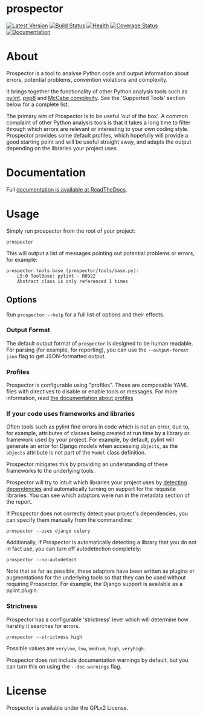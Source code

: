 prospector
==========

[![Latest Version](https://pypip.in/v/prospector/badge.png)](https://pypi.python.org/pypi/prospector)
[![Build Status](https://travis-ci.org/landscapeio/prospector.png?branch=master)](https://travis-ci.org/landscapeio/prospector) 
[![Health](https://landscape.io/github/landscapeio/prospector/master/landscape.png)](https://landscape.io/github/landscapeio/prospector/master)
[![Coverage Status](https://coveralls.io/repos/landscapeio/prospector/badge.png)](https://coveralls.io/r/landscapeio/prospector)
[![Documentation](https://readthedocs.org/projects/prospector/badge/?version=0.7)](https://readthedocs.org/projects/prospector/?badge=0.7)

# About

Prospector is a tool to analyse Python code and output information about errors, potential problems, convention violations and complexity.

It brings together the functionality of other Python analysis tools such as [pylint](http://pylint.org), [pep8](https://pypi.python.org/pypi/pep8) and [McCabe complexity](https://pypi.python.org/pypi/mccabe). See the 'Supported Tools' section below for a complete list.

The primary aim of Prospector is to be useful 'out of the box'. A common complaint of other 
Python analysis tools is that it takes a long time to filter through which errors are relevant 
or interesting to your own coding style. Prospector provides some default profiles, which 
hopefully will provide a good starting point and will be useful straight away, and adapts 
the output depending on the libraries your project uses. 

# Documentation

Full [documentation is available at ReadTheDocs](http://prospector.readthedocs.org).

# Usage

Simply run prospector from the root of your project:

```
prospector
```

This will output a list of messages pointing out potential problems or errors, for example:

```
prospector.tools.base (prospector/tools/base.py):
    L5:0 ToolBase: pylint - R0922
    Abstract class is only referenced 1 times
```

## Options

Run `prospector --help` for a full list of options and their effects.

### Output Format

The default output format of `prospector` is designed to be human readable. For parsing (for example, for reporting), you can use the `--output-format json` flag to get JSON-formatted output.

### Profiles

Prospector is configurable using "profiles". These are composable YAML files with directives to
disable or enable tools or messages. For more information, read [the documentation about profiles](http://prospector.readthedocs.org/en/latest/profiles.html)

### If your code uses frameworks and libraries

Often tools such as pylint find errors in code which is not an error, due to, for example, attributes of classes being created at run time by a library or framework used by your project. For example, by default, pylint will generate an error for Django models when accessing `objects`, as the `objects` attribute is not part of the `Model` class definition. 

Prospector mitigates this by providing an understanding of these frameworks to the underlying tools.

Prospector will try to intuit which libraries your project uses by [detecting dependencies](https://github.com/landscapeio/requirements-detector) and automatically turning on support for the requisite libraries. You can see which adaptors were run in the metadata section of the report.

If Prospector does not correctly detect your project's dependencies, you can specify them manually from the commandline:

```
prospector --uses django celery
```

Additionally, if Prospector is automatically detecting a library that you do not in fact use, you can turn off autodetection completely:

```
prospector --no-autodetect
```

Note that as far as possible, these adaptors have been written as plugins or augmentations for the underlying tools so that they can be used without requiring Prospector. For example, the Django support is available as a pylint plugin.

### Strictness

Prospector has a configurable 'strictness' level which will determine how harshly it searches for errors.

```
prospector --strictness high
```

Possible values are `verylow`, `low`, `medium`, `high`, `veryhigh`.

Prospector does not include documentation warnings by default, but you can turn this on using the `--doc-warnings` flag.


# License

Prospector is available under the GPLv2 License.
